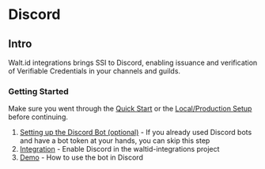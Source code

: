 # Discord

## Intro

Walt.id integrations brings SSI to Discord, enabling issuance and verification of Verifiable Credentials in your channels and guilds.

### Getting Started

Make sure you went through the [Quick Start](../../getting-started/quick-start.md) or the [Local/Production Setup](../../getting-started/local-production-setup/) before continuing.

1. [Setting up the Discord Bot (optional)](bot-setup/) - If you already used Discord bots and have a bot token at your hands, you can skip this step
2. [Integration](integration.md) - Enable Discord in the waltid-integrations project
3. [Demo](demo/) - How to use the bot in Discord
